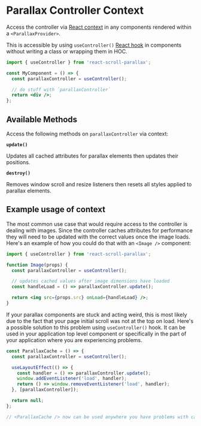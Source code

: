 # Parallax Controller Context

Access the controller via [React context](https://facebook.github.io/react/docs/context.html) in any components rendered within a `<ParallaxProvider>`.

This is accessible by using `useController()` [React hook](https://reactjs.org/docs/hooks-intro.html) in components without writing a class or wrapping them in HOC.

```jsx
import { useController } from 'react-scroll-parallax';

const MyComponent = () => {
  const parallaxController = useController();

  // do stuff with `parallaxController`
  return <div />;
};
```

## Available Methods

Access the following methods on `parallaxController` via context:

**`update()`**

Updates all cached attributes for parallax elements then updates their positions.

**`destroy()`**

Removes window scroll and resize listeners then resets all styles applied to parallax elements.

## Example usage of context

The most common use case that would require access to the controller is dealing with images. Since the controller caches attributes for performance they will need to be updated with the correct values once the image loads. Here's an example of how you could do that with an `<Image />` component:

```jsx
import { useController } from 'react-scroll-parallax';

function Image(props) {
  const parallaxController = useController();

  // updates cached values after image dimensions have loaded
  const handleLoad = () => parallaxController.update();

  return <img src={props.src} onLoad={handleLoad} />;
}
```

If your parallax components are stuck and acting weird, this is most likely due to the fact that your page initial scroll was not at the top on load. Here's a possible solution to this problem using `useController()` hook. It can be used in your application top level component or specifically in the part of your application where you are experiencing problems.

```jsx
const ParallaxCache = () => {
  const parallaxController = useController();

  useLayoutEffect(() => {
    const handler = () => parallaxController.update();
    window.addEventListener('load', handler);
    return () => window.removeEventListener('load', handler);
  }, [parallaxController]);

  return null;
};

// <ParallaxCache /> now can be used anywhere you have problems with cached attributes
```
